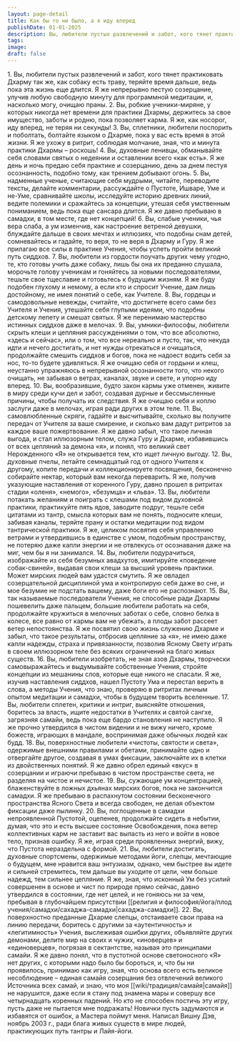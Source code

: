 ```yaml
---
layout: page-detail
title: Как бы то ни было, а я иду вперед
publishDate: 01-01-2025
description: Вы, любители пустых развлечений и забот, кого тянет практиковать Дхарму так же, как собаку есть траву, теряйте время дальше, ведь пока эта жизнь еще длится.  Я же непрерывно пестую созерцание, улучив любую свободную минуту для программной медитации, и, насколько могу, очищаю праны...
tags:
image:
draft: false
---
```

1\. Вы, любители пустых развлечений и забот, кого тянет практиковать Дхарму так же, как собаку есть траву, теряйте время дальше, ведь пока эта жизнь еще длится.  Я же непрерывно пестую созерцание, улучив любую свободную минуту для программной медитации, и, насколько могу, очищаю праны.  2\. Вы, робкие ученики-миряне, у которых никогда нет времени для практики Дхармы, держитесь за свое имущество, заботы и родню, пока позволяет карма.  Я же, как носорог, иду вперед, не теряя ни секунды!  3\. Вы, сплетники, любители поспорить и поболтать, болтайте языком о Дхарме, пока у вас есть время в этой жизни.  Я же ухожу в ритрит, соблюдая молчание, зная, что и минута практики Дхармы – роскошь!  4\. Вы, духовные ленивцы, обманывайте себя словами святых о недеянии и оставлении всего «как есть».  Я же день и ночь предаю себя практике и созерцанию, день за днем пестуя осознанность, подобно тому, как трением добывают огонь.  5\. Вы, надменные ученые, считающие себя мудрыми, читайте, переводите тексты, делайте комментарии, рассуждайте о Пустоте, Ишваре, Уме и не-Уме, сравнивайте школы, исследуйте историю древних линий, ведите полемики и сражайтесь за концепции, утешая себя умственным пониманием, ведь пока еще сансара длится. Я же давно пребываю в самадхи, в том месте, где нет концепций!  6\. Вы, слабые ученики, чья вера слаба, а ум изменчив, как настроение ветреной девушки, блуждайте дальше в своих мечтах и иллюзиях, что подобны снам детей, сомневайтесь и гадайте, то веря, то не веря в Дхарму и Гуру.  Я же прилагаю все силы в практике Учения, чтобы успеть пройти великий путь сиддхов.  7\. Вы, любители из гордости поучать других чему угодно, те, кто готовы учить даже собаку, лишь бы она их преданно слушала, морочьте голову ученикам и гоняйтесь за новыми последователями, тешьте свое тщеславие и готовьтесь к будущим жизням.  Я же буду подобен глухому и немому, а если кто и спросит Учение, дам лишь достойному, не имея понятий о себе, как Учителе.  8\. Вы, гордецы и самодовольные невежды, считайте, что достигнете всего сами без Учителя и Учения, утешайте себя глупыми идеями, что подобны детскому лепету и смешат святых.  Я же перенимаю мастерство истинных сиддхов даже в мелочах.  9\. Вы, умники-философы, любители скрыть клеши и цепляния рассуждениями о том, что все абсолютно, «здесь и сейчас», или о том, что все нереально и пусто, так, что некуда идти и нечего достигать, и нет нужды отрекаться и очищаться, продолжайте смешить сиддхов и богов, пока не надоест водить себя за нос, то-то будете удивляться.  Я же очищаю себя от гордыни и клеш, неустанно упражняюсь в непрерывной осознанности того, что некого очищать, не забывая о ветрах, каналах, звуке и свете, и упорно иду вперед.  10\. Вы, вообразившие, будто закон кармы уже отменен, живите в миру среди кучи дел и забот, создавая дурные и бессмысленные причины, чтобы получать их следствия.  Я же очищаю себя и коплю заслуги даже в мелочах, играя ради других в этом теле.  11\. Вы, самовлюбленные скряги, гадайте и высчитывайте, сколько вы получите передач от Учителя за ваше смирение, и сколько вам дадут ритритов за каждое ваше пожертвование.  Я же давно забыл, что такое личная выгода, и стал иллюзорным телом, служа Гуру и Дхарме, избавившись от всех цепляний за демона «я», и понял, что великий свет Нерожденного «Я» не открывается тем, кто ищет личную выгоду.  12\. Вы, духовные пчелы, летайте семнадцатый год от одного Учителя к другому, копите передачи и коллекционируете посвящения, бесконечно собирайте нектар, который вам некогда переварить.  Я же, получив указующие наставления от коренного Гуру, давно прошел в ритритах стадии «оленя», «немого», «безумца» и «льва».  13\. Вы, любители потакать желаниям и поиграть с клешами под видом духовной практики, практикуйте пять ядов, заводите подруг, тешьте себя цитатами из тантр, смысла которых вам не понять, подносите клеши, забивая каналы, теряйте прану и остатки медитации под видом тантрической практики.  Я же, целиком посвятив себя управлению ветрами и утвердившись в единстве с умом, подобным пространству, не потеряю даже капли энергии и не отвлекусь от осознавания даже на миг, чем бы я ни занимался.  14\. Вы, любители подурачиться, изображайте из себя безумных авадхутов, имитируйте «поведение собак-свиней», выдавая свои клеши за высший уровень практики. Может мирских людей вам удастся смутить.  Я же овладел созерцательной дисциплиной ума и контролирую себя даже во сне, и мое безумие не подстать вашему, даже боги его не распознают.  15\. Вы, так называемые последователи Учения, не способные ради Дхармы пошевелить даже пальцем, большие любители работать на себя, продолжайте кружиться в мелочных заботах о себе, словно белка в колесе, все равно от кармы вам не убежать, а плоды забот рассеет ветер непостоянства.  Я же посвятил свою жизнь служению Дхарме и забыл, что такое результаты, отбросив цепляние за «я», не имею даже капли надежды, страха и привязанности, позволив Ясному Свету играть в своем иллюзорном теле без всяких ограничений на благо живых существ.  16\. Вы, любители изобретать, не зная азов Дхармы, творчески самовыражайтесь и выдумывайте собственные Учения, стройте концепции из мешанины слов, которые еще никого не спасали.  Я же, изучив наставления сиддхов, нашел Пустоту Ума и перестал верить в слова, а методы Учения, что знаю, проверяю в ритритах личным опытом медитации и самадхи, чтобы в будущем творить вселенные.  17\. Вы, любители сплетен, критики и интриг, выясняйте отношения, боритесь за власть, ищите недостатки в Учителях и святой сангхе, загрязняя самайи, ведь пока еще бардо становления не наступило.  Я же прочно утвердился в чистом видении и не вижу ничего, кроме божеств, играющих в мандале, воспринимая даже обычных людей как будд.  18\. Вы, поверхностные любители «чистоты, святости и света», одержимые внешними правилами и обетами, принимайте одно и отвергайте другое, создавая в умах фиксации, заключайте их в клетки из двойственных понятий.  Я же давно обрел единый «вкус» в созерцании и играючи пребываю в чистом пространстве света, не разделяя на чистое и нечистое.  19\. Вы, сужающие ум концентрацией, блаженствуйте в ложных дхьянах мирских богов, пока не закончится самадхи.  Я же пребываю в распахнутом состоянии бесконечного пространства Ясного Света и всегда свободен, не делая объектом фиксации даже пылинку.  20\. Вы, поглощенные в самадхи непроявленной Пустотой, оцепенев, продолжайте сидеть в небытии, думая, что это и есть высшее состояние Освобождения, пока ветер коллективных карм не заставит вас выпасть из него и войти в новое тело, признав ошибку.  Я же, играя среди проявленных энергий, вижу, что Пустота нераздельна с формой.  21\. Вы, любители достигать, духовные спортсмены, одержимые методами йоги, слепцы, мечтающие о будущем, мне нравится ваш энтузиазм, однако, чем быстрее вы идете и сильней стремитесь, тем дальше вы уходите от цели, чем больше надежд, тем сильнее цепляние.  Я же, зная, что исконный Ум без усилий совершенен в основе и чист по природе прямо сейчас, давно утвердился в состоянии, где нет целей, и не гоняюсь ни за чем, пребывая в глубочайшем присутствии [[религия и философия/йога/плод учения/самадхи/сахаджа-самадхи|сахаджа-самадхи]].  22\. Вы, поверхностно преданные Дхарме слепцы, отстаиваете свои права на линию передачи, боритесь с другими за «аутентичность» и «легитимность» Учения, выслеживая ошибки других, объявляйте других демонами, делите мир на своих и чужих, «иноверцев» и «единоверцев», погрязая в сектантстве, называя это принципами самайи.  Я же давно понял, что в пустотной основе светоносного «Я» нет других, с которыми надо было бы бороться, и, что бы ни проявилось, принимаю как игру, зная, что основа всего есть великое несоблюдение – единая самайя созерцания без отвлечений великого Источника всех самай, и знаю, что моя [[wiki/традиция/самайя|самайя]] не нарушится, даже если я стану под знамена мары и совершу все четырнадцать коренных падений. Но кто не способен постичь эту игру, пусть даже не пытается мне подражать!  Новички пусть задумаются и избавятся от ошибок, а Мастера поймут меня. Написал Вишну Дэв, ноябрь 2003 г., ради блага живых существ в мире людей, практикующих путь тантры и Лайя-йоги.

